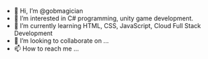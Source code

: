 - 👋 Hi, I’m @gobmagician
- 👀 I’m interested in C# programming, unity game development.
- 🌱 I’m currently learning HTML, CSS, JavaScript, Cloud Full Stack Development
- 💞️ I’m looking to collaborate on ...
- 📫 How to reach me ...

<!---
gobmagician/gobmagician is a ✨ special ✨ repository because its `README.md` (this file) appears on your GitHub profile.
You can click the Preview link to take a look at your changes.
--->
